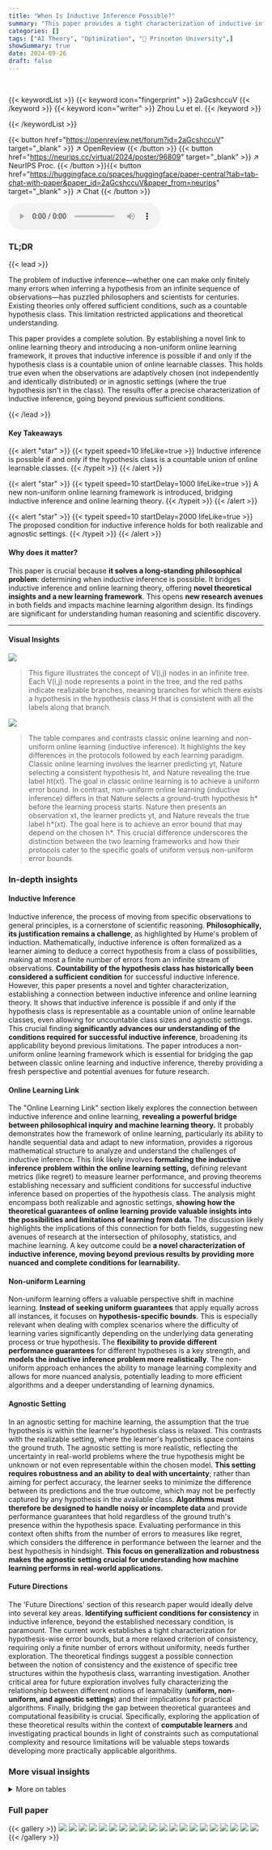 ```yaml
---
title: "When Is Inductive Inference Possible?"
summary: "This paper provides a tight characterization of inductive inference, proving it's possible if and only if the hypothesis class is a countable union of online learnable classes, resolving a long-standi..."
categories: []
tags: ["AI Theory", "Optimization", "🏢 Princeton University",]
showSummary: true
date: 2024-09-26
draft: false
---
```


<br>

{{< keywordList >}}
{{< keyword icon="fingerprint" >}} 2aGcshccuV {{< /keyword >}}
{{< keyword icon="writer" >}} Zhou Lu et el. {{< /keyword >}}
 
{{< /keywordList >}}

{{< button href="https://openreview.net/forum?id=2aGcshccuV" target="_blank" >}}
↗ OpenReview
{{< /button >}}
{{< button href="https://neurips.cc/virtual/2024/poster/96809" target="_blank" >}}
↗ NeurIPS Proc.
{{< /button >}}{{< button href="https://huggingface.co/spaces/huggingface/paper-central?tab=tab-chat-with-paper&paper_id=2aGcshccuV&paper_from=neurips" target="_blank" >}}
↗ Chat
{{< /button >}}



<audio controls>
    <source src="https://ai-paper-reviewer.com/2aGcshccuV/podcast.wav" type="audio/wav">
    Your browser does not support the audio element.
</audio>


### TL;DR


{{< lead >}}

The problem of inductive inference—whether one can make only finitely many errors when inferring a hypothesis from an infinite sequence of observations—has puzzled philosophers and scientists for centuries.  Existing theories only offered sufficient conditions, such as a countable hypothesis class. This limitation restricted applications and theoretical understanding.

This paper provides a complete solution. By establishing a novel link to online learning theory and introducing a non-uniform online learning framework, it proves that inductive inference is possible if and only if the hypothesis class is a countable union of online learnable classes.  This holds true even when the observations are adaptively chosen (not independently and identically distributed) or in agnostic settings (where the true hypothesis isn't in the class). The results offer a precise characterization of inductive inference, going beyond previous sufficient conditions.

{{< /lead >}}


#### Key Takeaways

{{< alert "star" >}}
{{< typeit speed=10 lifeLike=true >}} Inductive inference is possible if and only if the hypothesis class is a countable union of online learnable classes. {{< /typeit >}}
{{< /alert >}}

{{< alert "star" >}}
{{< typeit speed=10 startDelay=1000 lifeLike=true >}} A new non-uniform online learning framework is introduced, bridging inductive inference and online learning theory. {{< /typeit >}}
{{< /alert >}}

{{< alert "star" >}}
{{< typeit speed=10 startDelay=2000 lifeLike=true >}} The proposed condition for inductive inference holds for both realizable and agnostic settings. {{< /typeit >}}
{{< /alert >}}

#### Why does it matter?
This paper is crucial because **it solves a long-standing philosophical problem**: determining when inductive inference is possible.  It bridges inductive inference and online learning theory, offering **novel theoretical insights and a new learning framework**. This opens **new research avenues** in both fields and impacts machine learning algorithm design. Its findings are significant for understanding human reasoning and scientific discovery.

------
#### Visual Insights



![](https://ai-paper-reviewer.com/2aGcshccuV/figures_8_1.jpg)

> This figure illustrates the concept of V(i,j) nodes in an infinite tree. Each V(i,j) node represents a point in the tree, and the red paths indicate realizable branches, meaning branches for which there exists a hypothesis in the hypothesis class H that is consistent with all the labels along that branch.





![](https://ai-paper-reviewer.com/2aGcshccuV/tables_1_1.jpg)

> The table compares and contrasts classic online learning and non-uniform online learning (inductive inference). It highlights the key differences in the protocols followed by each learning paradigm. Classic online learning involves the learner predicting yt, Nature selecting a consistent hypothesis ht, and Nature revealing the true label ht(xt). The goal in classic online learning is to achieve a uniform error bound. In contrast, non-uniform online learning (inductive inference) differs in that Nature selects a ground-truth hypothesis h* before the learning process starts.  Nature then presents an observation xt, the learner predicts yt, and Nature reveals the true label h*(xt). The goal here is to achieve an error bound that may depend on the chosen h*. This crucial difference underscores the distinction between the two learning frameworks and how their protocols cater to the specific goals of uniform versus non-uniform error bounds.





### In-depth insights


#### Inductive Inference
Inductive inference, the process of moving from specific observations to general principles, is a cornerstone of scientific reasoning.  **Philosophically, its justification remains a challenge**, as highlighted by Hume's problem of induction.  Mathematically, inductive inference is often formalized as a learner aiming to deduce a correct hypothesis from a class of possibilities, making at most a finite number of errors from an infinite stream of observations.  **Countability of the hypothesis class has historically been considered a sufficient condition** for successful inductive inference. However, this paper presents a novel and tighter characterization, establishing a connection between inductive inference and online learning theory.  It shows that inductive inference is possible if and only if the hypothesis class is representable as a countable union of online learnable classes, even allowing for uncountable class sizes and agnostic settings.  This crucial finding **significantly advances our understanding of the conditions required for successful inductive inference**, broadening its applicability beyond previous limitations. The paper introduces a non-uniform online learning framework which is essential for bridging the gap between classic online learning and inductive inference, thereby providing a fresh perspective and potential avenues for future research.

#### Online Learning Link
The "Online Learning Link" section likely explores the connection between inductive inference and online learning, **revealing a powerful bridge between philosophical inquiry and machine learning theory.**  It probably demonstrates how the framework of online learning, particularly its ability to handle sequential data and adapt to new information, provides a rigorous mathematical structure to analyze and understand the challenges of inductive inference.  This link likely involves **formalizing the inductive inference problem within the online learning setting,** defining relevant metrics (like regret) to measure learner performance, and proving theorems establishing necessary and sufficient conditions for successful inductive inference based on properties of the hypothesis class. The analysis might encompass both realizable and agnostic settings, **showing how the theoretical guarantees of online learning provide valuable insights into the possibilities and limitations of learning from data.**  The discussion likely highlights the implications of this connection for both fields, suggesting new avenues of research at the intersection of philosophy, statistics, and machine learning.   A key outcome could be **a novel characterization of inductive inference, moving beyond previous results by providing more nuanced and complete conditions for learnability.**

#### Non-uniform Learning
Non-uniform learning offers a valuable perspective shift in machine learning.  **Instead of seeking uniform guarantees** that apply equally across all instances, it focuses on **hypothesis-specific bounds**. This is especially relevant when dealing with complex scenarios where the difficulty of learning varies significantly depending on the underlying data generating process or true hypothesis. The **flexibility to provide different performance guarantees** for different hypotheses is a key strength, and **models the inductive inference problem more realistically**. The non-uniform approach enhances the ability to manage learning complexity and allows for more nuanced analysis, potentially leading to more efficient algorithms and a deeper understanding of learning dynamics.

#### Agnostic Setting
In an agnostic setting for machine learning, the assumption that the true hypothesis is within the learner's hypothesis class is relaxed.  This contrasts with the realizable setting, where the learner's hypothesis space contains the ground truth.  The agnostic setting is more realistic, reflecting the uncertainty in real-world problems where the true hypothesis might be unknown or not even representable within the chosen model. **This setting requires robustness and an ability to deal with uncertainty**; rather than aiming for perfect accuracy, the learner seeks to minimize the difference between its predictions and the true outcome, which may not be perfectly captured by any hypothesis in the available class.  **Algorithms must therefore be designed to handle noisy or incomplete data** and provide performance guarantees that hold regardless of the ground truth's presence within the hypothesis space.  Evaluating performance in this context often shifts from the number of errors to measures like regret, which considers the difference in performance between the learner and the best hypothesis in hindsight.  **This focus on generalization and robustness makes the agnostic setting crucial for understanding how machine learning performs in real-world applications.**

#### Future Directions
The 'Future Directions' section of this research paper would ideally delve into several key areas.  **Identifying sufficient conditions for consistency** in inductive inference, beyond the established necessary condition, is paramount.  The current work establishes a tight characterization for hypothesis-wise error bounds, but a more relaxed criterion of consistency, requiring only a finite number of errors without uniformity, needs further exploration.  The theoretical findings suggest a possible connection between the notion of consistency and the existence of specific tree structures within the hypothesis class, warranting investigation.  Another critical area for future exploration involves fully characterizing the relationship between different notions of learnability (**uniform, non-uniform, and agnostic settings**) and their implications for practical algorithms.  Finally, bridging the gap between theoretical guarantees and computational feasibility is crucial.  Specifically, exploring the application of these theoretical results within the context of **computable learners** and investigating practical bounds in light of constraints such as computational complexity and resource limitations will be valuable steps towards developing more practically applicable algorithms.


### More visual insights




<details>
<summary>More on tables
</summary>


![](https://ai-paper-reviewer.com/2aGcshccuV/tables_5_1.jpg)
> This table summarizes the results on various learnability notions in the non-uniform realizable setting of online learning.  It compares the learnability of a hypothesis class H under different conditions: when the ground truth hypothesis *h* is fixed or varies across runs, whether the distribution μ is known or unknown to the learner, and based on various learning criteria such as uniform, non-uniform, and consistency. The table highlights the sufficient and necessary conditions established in the paper, indicating which cases are learnable and which require specific conditions. Results established by the authors are marked in red, whereas necessary conditions are highlighted in blue.

![](https://ai-paper-reviewer.com/2aGcshccuV/tables_8_1.jpg)
> This table summarizes the learnability results for hypothesis classes under different conditions in the non-uniform realizable setting of online learning. It compares learnability under various conditions of Nature selecting the observations (any x, varying h*; any x, fixed h*; unknown μ, fixed h*; known μ, fixed h*) with the criterion being non-uniform or consistent.  Our contributions (sufficient and necessary conditions) are highlighted in red, while necessary conditions are shown in blue.  Each cell shows whether or not a condition is met for a hypothesis class to be learnable.

</details>




### Full paper

{{< gallery >}}
<img src="https://ai-paper-reviewer.com/2aGcshccuV/1.png" class="grid-w50 md:grid-w33 xl:grid-w25" />
<img src="https://ai-paper-reviewer.com/2aGcshccuV/2.png" class="grid-w50 md:grid-w33 xl:grid-w25" />
<img src="https://ai-paper-reviewer.com/2aGcshccuV/3.png" class="grid-w50 md:grid-w33 xl:grid-w25" />
<img src="https://ai-paper-reviewer.com/2aGcshccuV/4.png" class="grid-w50 md:grid-w33 xl:grid-w25" />
<img src="https://ai-paper-reviewer.com/2aGcshccuV/5.png" class="grid-w50 md:grid-w33 xl:grid-w25" />
<img src="https://ai-paper-reviewer.com/2aGcshccuV/6.png" class="grid-w50 md:grid-w33 xl:grid-w25" />
<img src="https://ai-paper-reviewer.com/2aGcshccuV/7.png" class="grid-w50 md:grid-w33 xl:grid-w25" />
<img src="https://ai-paper-reviewer.com/2aGcshccuV/8.png" class="grid-w50 md:grid-w33 xl:grid-w25" />
<img src="https://ai-paper-reviewer.com/2aGcshccuV/9.png" class="grid-w50 md:grid-w33 xl:grid-w25" />
<img src="https://ai-paper-reviewer.com/2aGcshccuV/10.png" class="grid-w50 md:grid-w33 xl:grid-w25" />
<img src="https://ai-paper-reviewer.com/2aGcshccuV/11.png" class="grid-w50 md:grid-w33 xl:grid-w25" />
<img src="https://ai-paper-reviewer.com/2aGcshccuV/12.png" class="grid-w50 md:grid-w33 xl:grid-w25" />
<img src="https://ai-paper-reviewer.com/2aGcshccuV/13.png" class="grid-w50 md:grid-w33 xl:grid-w25" />
<img src="https://ai-paper-reviewer.com/2aGcshccuV/14.png" class="grid-w50 md:grid-w33 xl:grid-w25" />
<img src="https://ai-paper-reviewer.com/2aGcshccuV/15.png" class="grid-w50 md:grid-w33 xl:grid-w25" />
<img src="https://ai-paper-reviewer.com/2aGcshccuV/16.png" class="grid-w50 md:grid-w33 xl:grid-w25" />
<img src="https://ai-paper-reviewer.com/2aGcshccuV/17.png" class="grid-w50 md:grid-w33 xl:grid-w25" />
<img src="https://ai-paper-reviewer.com/2aGcshccuV/18.png" class="grid-w50 md:grid-w33 xl:grid-w25" />
<img src="https://ai-paper-reviewer.com/2aGcshccuV/19.png" class="grid-w50 md:grid-w33 xl:grid-w25" />
<img src="https://ai-paper-reviewer.com/2aGcshccuV/20.png" class="grid-w50 md:grid-w33 xl:grid-w25" />
{{< /gallery >}}